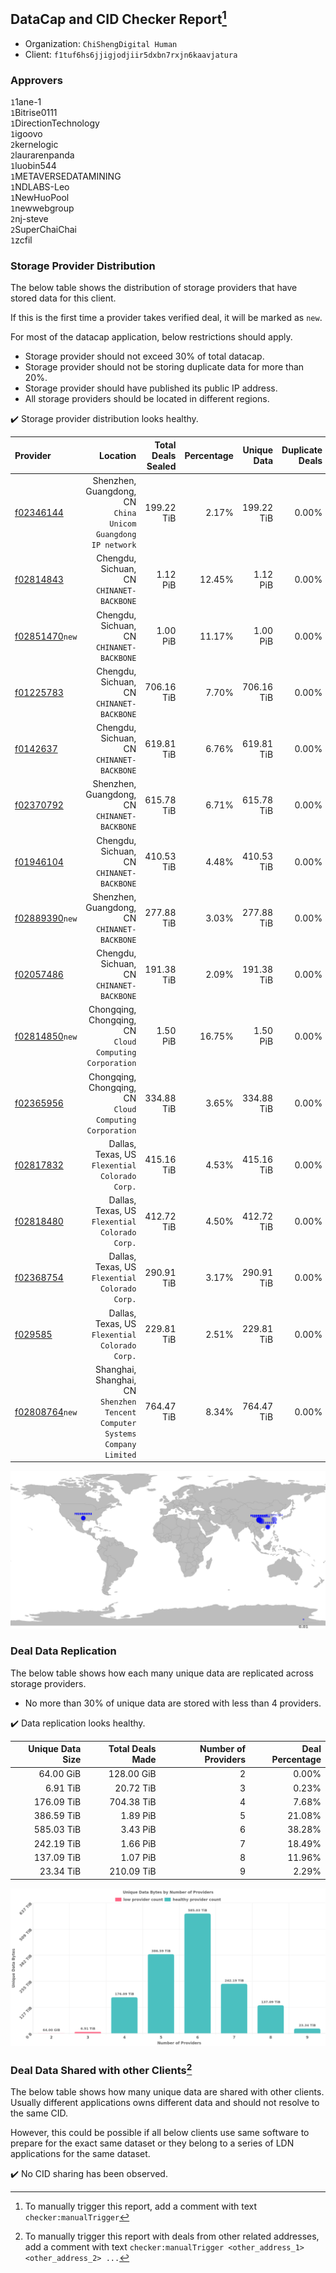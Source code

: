 ## DataCap and CID Checker Report[^1]
 - Organization: `ChiShengDigital Human `
 - Client: `f1tuf6hs6jjigjodjiir5dxbn7rxjn6kaavjatura`
### Approvers
`1`1ane-1<br/>`1`Bitrise0111<br/>`1`DirectionTechnology<br/>`1`igoovo<br/>`2`kernelogic<br/>`2`laurarenpanda<br/>`1`luobin544<br/>`1`METAVERSEDATAMINING<br/>`1`NDLABS-Leo<br/>`1`NewHuoPool<br/>`1`newwebgroup<br/>`2`nj-steve<br/>`2`SuperChaiChai<br/>`1`zcfil


### Storage Provider Distribution
The below table shows the distribution of storage providers that have stored data for this client.

If this is the first time a provider takes verified deal, it will be marked as `new`.

For most of the datacap application, below restrictions should apply.
 - Storage provider should not exceed 30% of total datacap.
 - Storage provider should not be storing duplicate data for more than 20%.
 - Storage provider should have published its public IP address.
 - All storage providers should be located in different regions.

✔️ Storage provider distribution looks healthy.

| Provider                                                    |                                                                       Location | Total Deals Sealed | Percentage | Unique Data | Duplicate Deals |
| :---------------------------------------------------------- | -----------------------------------------------------------------------------: | -----------------: | ---------: | ----------: | --------------: |
| [f02346144](https://filfox.info/en/address/f02346144)       |                Shenzhen, Guangdong, CN<br/>`China Unicom Guangdong IP network` |         199.22 TiB |      2.17% |  199.22 TiB |           0.00% |
| [f02814843](https://filfox.info/en/address/f02814843)       |                                   Chengdu, Sichuan, CN<br/>`CHINANET-BACKBONE` |           1.12 PiB |     12.45% |    1.12 PiB |           0.00% |
| [f02851470](https://filfox.info/en/address/f02851470)`new`  |                                   Chengdu, Sichuan, CN<br/>`CHINANET-BACKBONE` |           1.00 PiB |     11.17% |    1.00 PiB |           0.00% |
| [f01225783](https://filfox.info/en/address/f01225783)       |                                   Chengdu, Sichuan, CN<br/>`CHINANET-BACKBONE` |         706.16 TiB |      7.70% |  706.16 TiB |           0.00% |
| [f0142637](https://filfox.info/en/address/f0142637)         |                                   Chengdu, Sichuan, CN<br/>`CHINANET-BACKBONE` |         619.81 TiB |      6.76% |  619.81 TiB |           0.00% |
| [f02370792](https://filfox.info/en/address/f02370792)       |                                Shenzhen, Guangdong, CN<br/>`CHINANET-BACKBONE` |         615.78 TiB |      6.71% |  615.78 TiB |           0.00% |
| [f01946104](https://filfox.info/en/address/f01946104)       |                                   Chengdu, Sichuan, CN<br/>`CHINANET-BACKBONE` |         410.53 TiB |      4.48% |  410.53 TiB |           0.00% |
| [f02889390](https://filfox.info/en/address/f02889390)`new`  |                                Shenzhen, Guangdong, CN<br/>`CHINANET-BACKBONE` |         277.88 TiB |      3.03% |  277.88 TiB |           0.00% |
| [f02057486](https://filfox.info/en/address/f02057486)       |                                   Chengdu, Sichuan, CN<br/>`CHINANET-BACKBONE` |         191.38 TiB |      2.09% |  191.38 TiB |           0.00% |
| [f02814850](https://filfox.info/en/address/f02814850)`new`  |                     Chongqing, Chongqing, CN<br/>`Cloud Computing Corporation` |           1.50 PiB |     16.75% |    1.50 PiB |           0.00% |
| [f02365956](https://filfox.info/en/address/f02365956)       |                     Chongqing, Chongqing, CN<br/>`Cloud Computing Corporation` |         334.88 TiB |      3.65% |  334.88 TiB |           0.00% |
| [f02817832](https://filfox.info/en/address/f02817832)       |                              Dallas, Texas, US<br/>`Flexential Colorado Corp.` |         415.16 TiB |      4.53% |  415.16 TiB |           0.00% |
| [f02818480](https://filfox.info/en/address/f02818480)       |                              Dallas, Texas, US<br/>`Flexential Colorado Corp.` |         412.72 TiB |      4.50% |  412.72 TiB |           0.00% |
| [f02368754](https://filfox.info/en/address/f02368754)       |                              Dallas, Texas, US<br/>`Flexential Colorado Corp.` |         290.91 TiB |      3.17% |  290.91 TiB |           0.00% |
| [f029585](https://filfox.info/en/address/f029585)           |                              Dallas, Texas, US<br/>`Flexential Colorado Corp.` |         229.81 TiB |      2.51% |  229.81 TiB |           0.00% |
| [f02808764](https://filfox.info/en/address/f02808764)`new`  | Shanghai, Shanghai, CN<br/>`Shenzhen Tencent Computer Systems Company Limited` |         764.47 TiB |      8.34% |  764.47 TiB |           0.00% |

<img src="https://raw.githubusercontent.com/data-preservation-programs/filplus-checker-assets/main/filecoin-project/filecoin-plus-large-datasets/issues/2140/1703216341191.png"/>

### Deal Data Replication
The below table shows how each many unique data are replicated across storage providers.

- No more than 30% of unique data are stored with less than 4 providers.

✔️ Data replication looks healthy.

| Unique Data Size | Total Deals Made | Number of Providers | Deal Percentage |
| ---------------: | ---------------: | ------------------: | --------------: |
|        64.00 GiB |       128.00 GiB |                   2 |           0.00% |
|         6.91 TiB |        20.72 TiB |                   3 |           0.23% |
|       176.09 TiB |       704.38 TiB |                   4 |           7.68% |
|       386.59 TiB |         1.89 PiB |                   5 |          21.08% |
|       585.03 TiB |         3.43 PiB |                   6 |          38.28% |
|       242.19 TiB |         1.66 PiB |                   7 |          18.49% |
|       137.09 TiB |         1.07 PiB |                   8 |          11.96% |
|        23.34 TiB |       210.09 TiB |                   9 |           2.29% |

<img src="https://raw.githubusercontent.com/data-preservation-programs/filplus-checker-assets/main/filecoin-project/filecoin-plus-large-datasets/issues/2140/1703216341707.png"/>

### Deal Data Shared with other Clients[^3]
The below table shows how many unique data are shared with other clients.
Usually different applications owns different data and should not resolve to the same CID.

However, this could be possible if all below clients use same software to prepare for the exact same dataset or they belong to a series of LDN applications for the same dataset.

✔️ No CID sharing has been observed.

[^1]: To manually trigger this report, add a comment with text `checker:manualTrigger`

[^2]: Deals from those addresses are combined into this report as they are specified with `checker:manualTrigger`

[^3]: To manually trigger this report with deals from other related addresses, add a comment with text `checker:manualTrigger <other_address_1> <other_address_2> ...`

